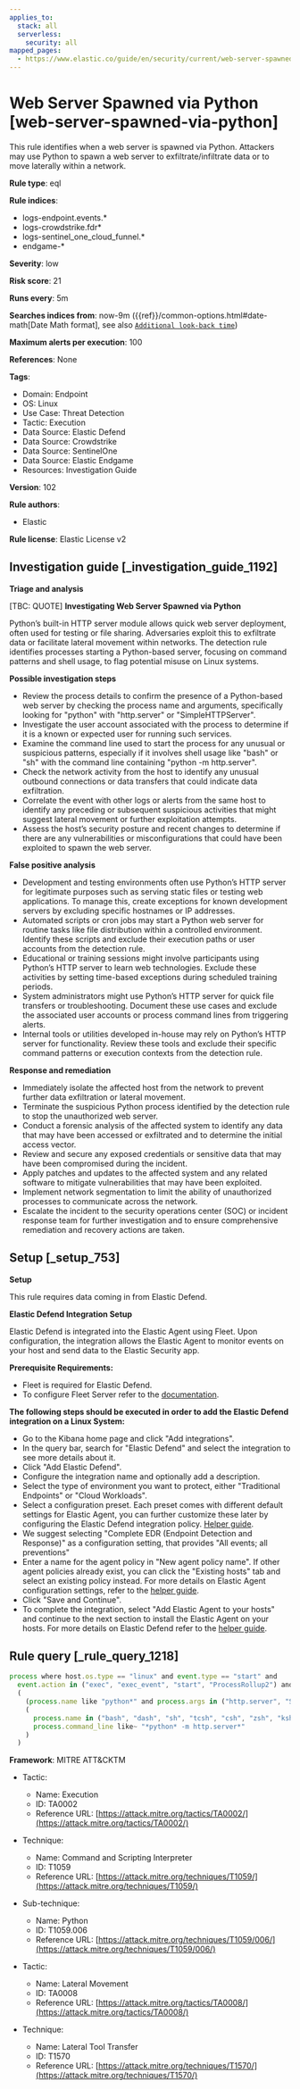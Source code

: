 ```yaml
---
applies_to:
  stack: all
  serverless:
    security: all
mapped_pages:
  - https://www.elastic.co/guide/en/security/current/web-server-spawned-via-python.html
---
```


# Web Server Spawned via Python [web-server-spawned-via-python]

This rule identifies when a web server is spawned via Python. Attackers may use Python to spawn a web server to exfiltrate/infiltrate data or to move laterally within a network.

**Rule type**: eql

**Rule indices**:

* logs-endpoint.events.*
* logs-crowdstrike.fdr*
* logs-sentinel_one_cloud_funnel.*
* endgame-*

**Severity**: low

**Risk score**: 21

**Runs every**: 5m

**Searches indices from**: now-9m ({{ref}}/common-options.html#date-math[Date Math format], see also [`Additional look-back time`](docs-content://solutions/security/detect-and-alert/create-detection-rule.md#rule-schedule))

**Maximum alerts per execution**: 100

**References**: None

**Tags**:

* Domain: Endpoint
* OS: Linux
* Use Case: Threat Detection
* Tactic: Execution
* Data Source: Elastic Defend
* Data Source: Crowdstrike
* Data Source: SentinelOne
* Data Source: Elastic Endgame
* Resources: Investigation Guide

**Version**: 102

**Rule authors**:

* Elastic

**Rule license**: Elastic License v2

## Investigation guide [_investigation_guide_1192]

**Triage and analysis**

[TBC: QUOTE]
**Investigating Web Server Spawned via Python**

Python’s built-in HTTP server module allows quick web server deployment, often used for testing or file sharing. Adversaries exploit this to exfiltrate data or facilitate lateral movement within networks. The detection rule identifies processes starting a Python-based server, focusing on command patterns and shell usage, to flag potential misuse on Linux systems.

**Possible investigation steps**

* Review the process details to confirm the presence of a Python-based web server by checking the process name and arguments, specifically looking for "python" with "http.server" or "SimpleHTTPServer".
* Investigate the user account associated with the process to determine if it is a known or expected user for running such services.
* Examine the command line used to start the process for any unusual or suspicious patterns, especially if it involves shell usage like "bash" or "sh" with the command line containing "python -m http.server".
* Check the network activity from the host to identify any unusual outbound connections or data transfers that could indicate data exfiltration.
* Correlate the event with other logs or alerts from the same host to identify any preceding or subsequent suspicious activities that might suggest lateral movement or further exploitation attempts.
* Assess the host’s security posture and recent changes to determine if there are any vulnerabilities or misconfigurations that could have been exploited to spawn the web server.

**False positive analysis**

* Development and testing environments often use Python’s HTTP server for legitimate purposes such as serving static files or testing web applications. To manage this, create exceptions for known development servers by excluding specific hostnames or IP addresses.
* Automated scripts or cron jobs may start a Python web server for routine tasks like file distribution within a controlled environment. Identify these scripts and exclude their execution paths or user accounts from the detection rule.
* Educational or training sessions might involve participants using Python’s HTTP server to learn web technologies. Exclude these activities by setting time-based exceptions during scheduled training periods.
* System administrators might use Python’s HTTP server for quick file transfers or troubleshooting. Document these use cases and exclude the associated user accounts or process command lines from triggering alerts.
* Internal tools or utilities developed in-house may rely on Python’s HTTP server for functionality. Review these tools and exclude their specific command patterns or execution contexts from the detection rule.

**Response and remediation**

* Immediately isolate the affected host from the network to prevent further data exfiltration or lateral movement.
* Terminate the suspicious Python process identified by the detection rule to stop the unauthorized web server.
* Conduct a forensic analysis of the affected system to identify any data that may have been accessed or exfiltrated and to determine the initial access vector.
* Review and secure any exposed credentials or sensitive data that may have been compromised during the incident.
* Apply patches and updates to the affected system and any related software to mitigate vulnerabilities that may have been exploited.
* Implement network segmentation to limit the ability of unauthorized processes to communicate across the network.
* Escalate the incident to the security operations center (SOC) or incident response team for further investigation and to ensure comprehensive remediation and recovery actions are taken.


## Setup [_setup_753]

**Setup**

This rule requires data coming in from Elastic Defend.

**Elastic Defend Integration Setup**

Elastic Defend is integrated into the Elastic Agent using Fleet. Upon configuration, the integration allows the Elastic Agent to monitor events on your host and send data to the Elastic Security app.

**Prerequisite Requirements:**

* Fleet is required for Elastic Defend.
* To configure Fleet Server refer to the [documentation](docs-content://reference/ingestion-tools/fleet/fleet-server.md).

**The following steps should be executed in order to add the Elastic Defend integration on a Linux System:**

* Go to the Kibana home page and click "Add integrations".
* In the query bar, search for "Elastic Defend" and select the integration to see more details about it.
* Click "Add Elastic Defend".
* Configure the integration name and optionally add a description.
* Select the type of environment you want to protect, either "Traditional Endpoints" or "Cloud Workloads".
* Select a configuration preset. Each preset comes with different default settings for Elastic Agent, you can further customize these later by configuring the Elastic Defend integration policy. [Helper guide](docs-content://solutions/security/configure-elastic-defend/configure-an-integration-policy-for-elastic-defend.md).
* We suggest selecting "Complete EDR (Endpoint Detection and Response)" as a configuration setting, that provides "All events; all preventions"
* Enter a name for the agent policy in "New agent policy name". If other agent policies already exist, you can click the "Existing hosts" tab and select an existing policy instead. For more details on Elastic Agent configuration settings, refer to the [helper guide](docs-content://reference/ingestion-tools/fleet/agent-policy.md).
* Click "Save and Continue".
* To complete the integration, select "Add Elastic Agent to your hosts" and continue to the next section to install the Elastic Agent on your hosts. For more details on Elastic Defend refer to the [helper guide](docs-content://solutions/security/configure-elastic-defend/install-elastic-defend.md).


## Rule query [_rule_query_1218]

```js
process where host.os.type == "linux" and event.type == "start" and
  event.action in ("exec", "exec_event", "start", "ProcessRollup2") and
  (
    (process.name like "python*" and process.args in ("http.server", "SimpleHTTPServer")) or
    (
      process.name in ("bash", "dash", "sh", "tcsh", "csh", "zsh", "ksh", "fish") and
      process.command_line like~ "*python* -m http.server*"
    )
  )
```

**Framework**: MITRE ATT&CKTM

* Tactic:

    * Name: Execution
    * ID: TA0002
    * Reference URL: [https://attack.mitre.org/tactics/TA0002/](https://attack.mitre.org/tactics/TA0002/)

* Technique:

    * Name: Command and Scripting Interpreter
    * ID: T1059
    * Reference URL: [https://attack.mitre.org/techniques/T1059/](https://attack.mitre.org/techniques/T1059/)

* Sub-technique:

    * Name: Python
    * ID: T1059.006
    * Reference URL: [https://attack.mitre.org/techniques/T1059/006/](https://attack.mitre.org/techniques/T1059/006/)

* Tactic:

    * Name: Lateral Movement
    * ID: TA0008
    * Reference URL: [https://attack.mitre.org/tactics/TA0008/](https://attack.mitre.org/tactics/TA0008/)

* Technique:

    * Name: Lateral Tool Transfer
    * ID: T1570
    * Reference URL: [https://attack.mitre.org/techniques/T1570/](https://attack.mitre.org/techniques/T1570/)



